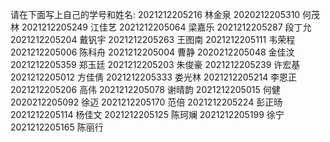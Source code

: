 请在下面写上自己的学号和姓名:
2021212205216
林金泉
2020212205310
何茂林
2021212205249
江佳艺
2021212205064
梁嘉乐
2021212205287
段丁允
2021212205204
戴钒宇
2021212205263
王图南
2021212205111
韦荣程
2021212205006
陈科舟
2021212205004
曹静
2020212205048
金佳汶
2021212205359
郑玉廷
2021212205203
朱俊豪
2021212205239
许宏基
2021212205012
方佳倩
2021212205333
娄光林
2021212205214
李恩正
2021212205206
高伟
2021212205078
谢晴韵
2021212205015
何健
2020212205092
徐迈
2021212205170
范倍
2021212205224
彭正旸
2021212205114
杨佳文
2021212205125
陈珂斓
2021212205199
徐宁
2021212205165
陈丽行

